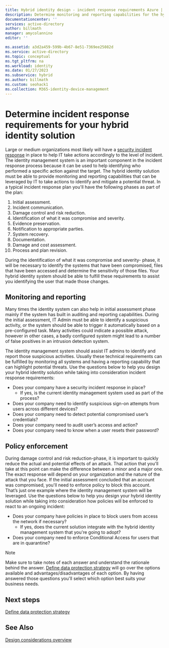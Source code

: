 ```yaml
---
title: Hybrid identity design - incident response requirements Azure | Microsoft Docs
description: Determine monitoring and reporting capabilities for the hybrid identity solution that can be leveraged by IT to take actions to identify and mitigate a potential threat.
documentationcenter: ''
services: active-directory
author: billmath
manager: amycolannino
editor: ''

ms.assetid: a3d2a459-599b-4b67-8e51-7369ee25082d
ms.service: active-directory
ms.topic: conceptual
ms.tgt_pltfrm: na
ms.workload: identity
ms.date: 01/27/2023
ms.subservice: hybrid
ms.author: billmath
ms.custom: seohack1
ms.collection: M365-identity-device-management
---
```

# Determine incident response requirements for your hybrid identity solution
Large or medium organizations most likely will have a [security incident response](/previous-versions/tn-archive/cc700825(v=technet.10)) in place to help IT take actions accordingly to the level of incident. The identity management system is an important component in the incident response process because it can be used to help identifying who performed a specific action against the target. The hybrid identity solution must be able to provide monitoring and reporting capabilities that can be leveraged by IT to take actions to identify and mitigate a potential threat. In a typical incident response plan you'll have the following phases as part of the plan:

1. Initial assessment.
2. Incident communication.
3. Damage control and risk reduction.
4. Identification of what it was compromise and severity.
5. Evidence preservation.
6. Notification to appropriate parties.
7. System recovery.
8. Documentation.
9. Damage and cost assessment.
10. Process and plan revision.

During the identification of what it was compromise and severity- phase, it will be necessary to identify the systems that have been compromised, files that have been accessed and determine the sensitivity of those files. Your hybrid identity system should be able to fulfill these requirements to assist you identifying the user that made those changes. 

## Monitoring and reporting
Many times the identity system can also help in initial assessment phase mainly if the system has built in auditing and reporting capabilities. During the initial assessment, IT Admin must be able to identify a suspicious activity, or the system should be able to trigger it automatically based on a pre-configured task. Many activities could indicate a possible attack, however in other cases, a badly configured system might lead to a number of false positives in an intrusion detection system. 

The identity management system should assist IT admins to identify and report those suspicious activities. Usually these technical requirements can be fulfilled by monitoring all systems and having a reporting capability that can highlight potential threats. Use the questions below to help you design your hybrid identity solution while taking into consideration incident response requirements:

* Does your company have a security incident response in place?
  * If yes, is the current identity management system used as part of the process?
* Does your company need to identify suspicious sign-on attempts from users across different devices?
* Does your company need to detect potential compromised user’s credentials?
* Does your company need to audit user’s access and action?
* Does your company need to know when a user resets their password?

## Policy enforcement
During damage control and risk reduction-phase, it is important to quickly reduce the actual and potential effects of an attack. That action that you'll take at this point can make the difference between a minor and a major one. The exact response will depend on your organization and the nature of the attack that you face. If the initial assessment concluded that an account was compromised, you'll need to enforce policy to block this account. That’s just one example where the identity management system will be leveraged. Use the questions below to help you design your hybrid identity solution while taking into consideration how policies will be enforced to react to an ongoing incident:

* Does your company have policies in place to block users from access the network if necessary?
  * If yes, does the current solution integrate with the hybrid identity management system that you're going to adopt?
* Does your company need to enforce Conditional Access for users that are in quarantine? 

> [!NOTE]
> Make sure to take notes of each answer and understand the rationale behind the answer. [Define data protection strategy](plan-hybrid-identity-design-considerations-data-protection-strategy.md) will go over the options available and advantages/disadvantages of each option.  By having answered those questions you'll select which option best suits your business needs.
> 
> 

## Next steps
[Define data protection strategy](plan-hybrid-identity-design-considerations-data-protection-strategy.md)

## See Also
[Design considerations overview](plan-hybrid-identity-design-considerations-overview.md)
